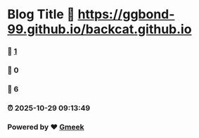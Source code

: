 # Blog Title :link: https://ggbond-99.github.io/backcat.github.io 
### :page_facing_up: [1](https://ggbond-99.github.io/backcat.github.io/tag.html) 
### :speech_balloon: 0 
### :hibiscus: 6 
### :alarm_clock: 2025-10-29 09:13:49 
### Powered by :heart: [Gmeek](https://github.com/Meekdai/Gmeek)

